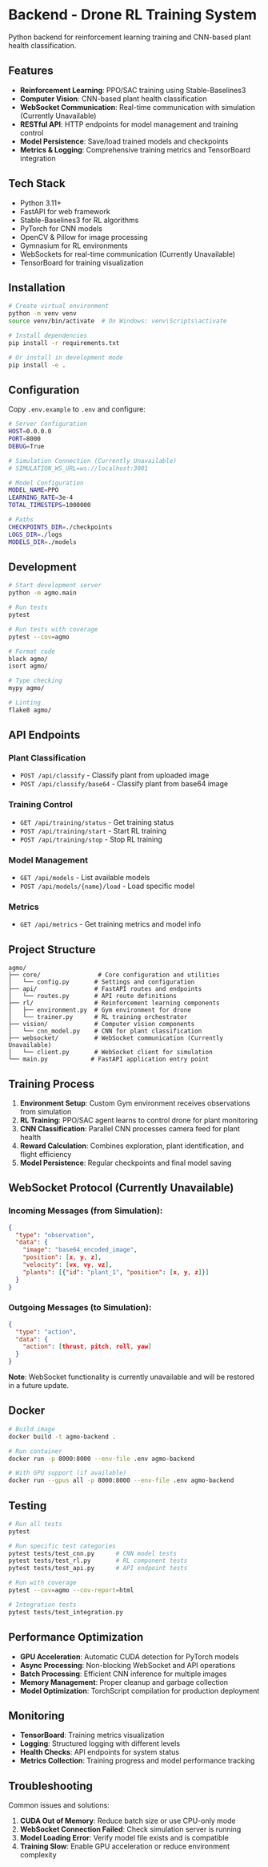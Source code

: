 # Backend - Drone RL Training System

Python backend for reinforcement learning training and CNN-based plant health classification.

## Features

- **Reinforcement Learning**: PPO/SAC training using Stable-Baselines3
- **Computer Vision**: CNN-based plant health classification
- **WebSocket Communication**: Real-time communication with simulation (Currently Unavailable)
- **RESTful API**: HTTP endpoints for model management and training control
- **Model Persistence**: Save/load trained models and checkpoints
- **Metrics & Logging**: Comprehensive training metrics and TensorBoard integration

## Tech Stack

- Python 3.11+
- FastAPI for web framework
- Stable-Baselines3 for RL algorithms
- PyTorch for CNN models
- OpenCV & Pillow for image processing
- Gymnasium for RL environments
- WebSockets for real-time communication (Currently Unavailable)
- TensorBoard for training visualization

## Installation

```bash
# Create virtual environment
python -m venv venv
source venv/bin/activate  # On Windows: venv\Scripts\activate

# Install dependencies
pip install -r requirements.txt

# Or install in development mode
pip install -e .
```

## Configuration

Copy `.env.example` to `.env` and configure:

```bash
# Server Configuration
HOST=0.0.0.0
PORT=8000
DEBUG=True

# Simulation Connection (Currently Unavailable)
# SIMULATION_WS_URL=ws://localhost:3001

# Model Configuration
MODEL_NAME=PPO
LEARNING_RATE=3e-4
TOTAL_TIMESTEPS=1000000

# Paths
CHECKPOINTS_DIR=./checkpoints
LOGS_DIR=./logs
MODELS_DIR=./models
```

## Development

```bash
# Start development server
python -m agmo.main

# Run tests
pytest

# Run tests with coverage
pytest --cov=agmo

# Format code
black agmo/
isort agmo/

# Type checking
mypy agmo/

# Linting
flake8 agmo/
```

## API Endpoints

### Plant Classification

- `POST /api/classify` - Classify plant from uploaded image
- `POST /api/classify/base64` - Classify plant from base64 image

### Training Control

- `GET /api/training/status` - Get training status
- `POST /api/training/start` - Start RL training
- `POST /api/training/stop` - Stop RL training

### Model Management

- `GET /api/models` - List available models
- `POST /api/models/{name}/load` - Load specific model

### Metrics

- `GET /api/metrics` - Get training metrics and model info

## Project Structure

```
agmo/
├── core/                # Core configuration and utilities
│   └── config.py       # Settings and configuration
├── api/                # FastAPI routes and endpoints
│   └── routes.py       # API route definitions
├── rl/                 # Reinforcement learning components
│   ├── environment.py  # Gym environment for drone
│   └── trainer.py      # RL training orchestrator
├── vision/             # Computer vision components
│   └── cnn_model.py    # CNN for plant classification
├── websocket/          # WebSocket communication (Currently Unavailable)
│   └── client.py       # WebSocket client for simulation
└── main.py            # FastAPI application entry point
```

## Training Process

1. **Environment Setup**: Custom Gym environment receives observations from simulation
2. **RL Training**: PPO/SAC agent learns to control drone for plant monitoring
3. **CNN Classification**: Parallel CNN processes camera feed for plant health
4. **Reward Calculation**: Combines exploration, plant identification, and flight efficiency
5. **Model Persistence**: Regular checkpoints and final model saving

## WebSocket Protocol (Currently Unavailable)

### Incoming Messages (from Simulation):

```json
{
  "type": "observation",
  "data": {
    "image": "base64_encoded_image",
    "position": [x, y, z],
    "velocity": [vx, vy, vz],
    "plants": [{"id": "plant_1", "position": [x, y, z]}]
  }
}
```

### Outgoing Messages (to Simulation):

```json
{
  "type": "action",
  "data": {
    "action": [thrust, pitch, roll, yaw]
  }
}
```

**Note**: WebSocket functionality is currently unavailable and will be restored in a future update.

## Docker

```bash
# Build image
docker build -t agmo-backend .

# Run container
docker run -p 8000:8000 --env-file .env agmo-backend

# With GPU support (if available)
docker run --gpus all -p 8000:8000 --env-file .env agmo-backend
```

## Testing

```bash
# Run all tests
pytest

# Run specific test categories
pytest tests/test_cnn.py      # CNN model tests
pytest tests/test_rl.py       # RL component tests
pytest tests/test_api.py      # API endpoint tests

# Run with coverage
pytest --cov=agmo --cov-report=html

# Integration tests
pytest tests/test_integration.py
```

## Performance Optimization

- **GPU Acceleration**: Automatic CUDA detection for PyTorch models
- **Async Processing**: Non-blocking WebSocket and API operations
- **Batch Processing**: Efficient CNN inference for multiple images
- **Memory Management**: Proper cleanup and garbage collection
- **Model Optimization**: TorchScript compilation for production deployment

## Monitoring

- **TensorBoard**: Training metrics visualization
- **Logging**: Structured logging with different levels
- **Health Checks**: API endpoints for system status
- **Metrics Collection**: Training progress and model performance tracking

## Troubleshooting

Common issues and solutions:

1. **CUDA Out of Memory**: Reduce batch size or use CPU-only mode
2. **WebSocket Connection Failed**: Check simulation server is running
3. **Model Loading Error**: Verify model file exists and is compatible
4. **Training Slow**: Enable GPU acceleration or reduce environment complexity
